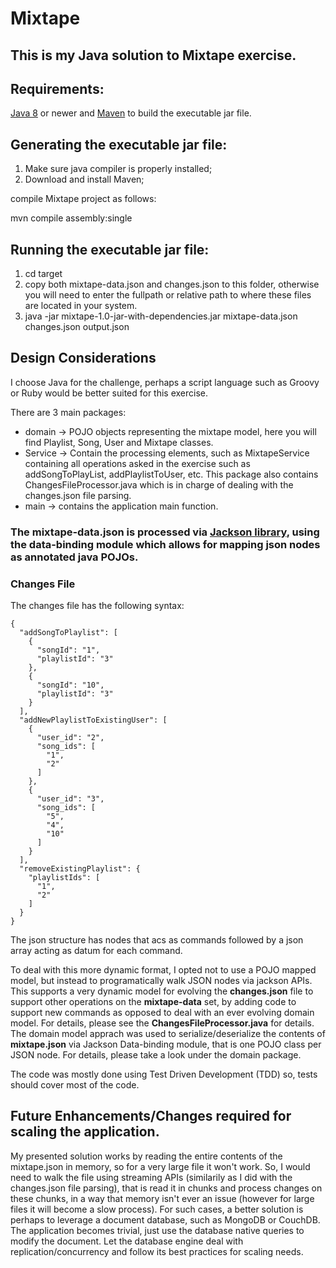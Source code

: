 # Mixtape

## This is my Java solution to Mixtape exercise.

## Requirements: 
[Java 8](https://www.java.com/en/) or newer and [Maven](https://maven.apache.org/) to build the executable jar file. 

## Generating the executable jar file:
1. Make sure java compiler is properly installed;
2. Download and install Maven;

compile Mixtape project as follows:

mvn compile assembly:single

## Running the executable jar file:

1. cd target
2. copy both mixtape-data.json and changes.json to this folder, otherwise you will need to enter the fullpath or relative path
to where these files are located in your system.
2. java -jar mixtape-1.0-jar-with-dependencies.jar mixtape-data.json changes.json output.json

## Design Considerations

I choose Java for the challenge, perhaps a script language such as Groovy or Ruby would be better suited for this exercise.

There are 3 main packages: 
* domain -> POJO objects representing the mixtape model, here you will find Playlist, Song, User and Mixtape classes.
* Service -> Contain the processing elements, such as MixtapeService containing all operations asked in the exercise such as 
addSongToPlayList, addPlaylistToUser, etc. This package also contains ChangesFileProcessor.java which is in charge of dealing 
with the changes.json file parsing.
* main -> contains the application main function.

### The mixtape-data.json is processed via [Jackson library](https://github.com/FasterXML/jackson), using the data-binding module which allows for mapping json nodes as annotated java POJOs.

### Changes File
The changes file has the following syntax:
```
{
  "addSongToPlaylist": [
    {
      "songId": "1",
      "playlistId": "3"
    },
    {
      "songId": "10",
      "playlistId": "3"
    }
  ],
  "addNewPlaylistToExistingUser": [
    {
      "user_id": "2",
      "song_ids": [
        "1",
        "2"
      ]
    },
    {
      "user_id": "3",
      "song_ids": [
        "5",
        "4",
        "10"
      ]
    }
  ],
  "removeExistingPlaylist": {
    "playlistIds": [
      "1",
      "2"
    ]
  }
}
```
The json structure has nodes that acs as commands followed by a json array acting as datum for each command.

To deal with this more dynamic format, I opted not to use a POJO mapped model, but instead to programatically walk JSON nodes via jackson APIs.
This supports a very dynamic model for evolving the __changes.json__ file to support other operations on the __mixtape-data__ set, by adding code to support new commands as opposed to deal with an ever evolving domain model.
For details, please see the __ChangesFileProcessor.java__ for details. 
The domain model apprach was used to serialize/deserialize the contents of __mixtape.json__ via Jackson Data-binding module, that is one POJO class per JSON node.
For details, please take a look under the domain package.

The code was mostly done using Test Driven Development (TDD) so, tests should cover most of the code.

## Future Enhancements/Changes required for scaling the application.
My presented solution works by reading the entire contents of the mixtape.json in memory, so for a very large file it won't work. 
So, I would need to walk the file using streaming APIs (similarily as I did with the changes.json file parsing), that is read it in chunks and process changes on these chunks, in a way that memory isn't ever an issue (however for large files it will become a slow process).
For such cases, a better solution is perhaps to leverage a document database, such as MongoDB or CouchDB. The application becomes trivial, just use the database native queries to modify the document. Let the database engine deal with replication/concurrency and follow its best practices for scaling needs.









